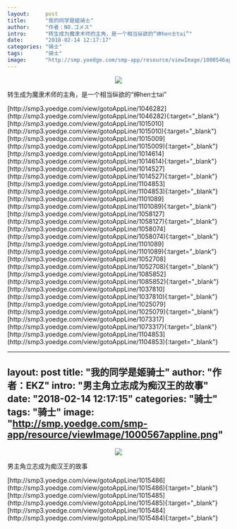 ```yaml
---
layout:     post
title:      "我的同学是姬骑士"
author:     "作者：NO.ゴメス"
intro:      "转生成为魔隶术师的主角，是一个相当纵欲的“绅hen士tai”"
date:       "2018-02-14 12:17:17"
categories: "骑士"
tags:       "骑士"
image:      "http://smp.yoedge.com/smp-app/resource/viewImage/1000546appline.png"
---
```

<div style="text-align: center">
<p><img src="http://smp.yoedge.com/smp-app/resource/viewImage/1000546appline.png"/></p>
</div>
<p class="post-meta">
<span>转生成为魔隶术师的主角，是一个相当纵欲的“绅hen士tai”</span>
</p>
[http://smp3.yoedge.com/view/gotoAppLine/1046282](http://smp3.yoedge.com/view/gotoAppLine/1046282){:target="_blank"}
[http://smp3.yoedge.com/view/gotoAppLine/1015010](http://smp3.yoedge.com/view/gotoAppLine/1015010){:target="_blank"}
[http://smp3.yoedge.com/view/gotoAppLine/1015009](http://smp3.yoedge.com/view/gotoAppLine/1015009){:target="_blank"}
[http://smp3.yoedge.com/view/gotoAppLine/1014614](http://smp3.yoedge.com/view/gotoAppLine/1014614){:target="_blank"}
[http://smp3.yoedge.com/view/gotoAppLine/1014527](http://smp3.yoedge.com/view/gotoAppLine/1014527){:target="_blank"}
[http://smp3.yoedge.com/view/gotoAppLine/1104853](http://smp3.yoedge.com/view/gotoAppLine/1104853){:target="_blank"}
[http://smp3.yoedge.com/view/gotoAppLine/1101089](http://smp3.yoedge.com/view/gotoAppLine/1101089){:target="_blank"}
[http://smp3.yoedge.com/view/gotoAppLine/1058127](http://smp3.yoedge.com/view/gotoAppLine/1058127){:target="_blank"}
[http://smp3.yoedge.com/view/gotoAppLine/1058074](http://smp3.yoedge.com/view/gotoAppLine/1058074){:target="_blank"}
[http://smp3.yoedge.com/view/gotoAppLine/1101089](http://smp3.yoedge.com/view/gotoAppLine/1101089){:target="_blank"}
[http://smp3.yoedge.com/view/gotoAppLine/1052708](http://smp3.yoedge.com/view/gotoAppLine/1052708){:target="_blank"}
[http://smp3.yoedge.com/view/gotoAppLine/1085852](http://smp3.yoedge.com/view/gotoAppLine/1085852){:target="_blank"}
[http://smp3.yoedge.com/view/gotoAppLine/1037810](http://smp3.yoedge.com/view/gotoAppLine/1037810){:target="_blank"}
[http://smp3.yoedge.com/view/gotoAppLine/1025079](http://smp3.yoedge.com/view/gotoAppLine/1025079){:target="_blank"}
[http://smp3.yoedge.com/view/gotoAppLine/1073317](http://smp3.yoedge.com/view/gotoAppLine/1073317){:target="_blank"}
[http://smp3.yoedge.com/view/gotoAppLine/1104853](http://smp3.yoedge.com/view/gotoAppLine/1104853){:target="_blank"}


---
layout:     post
title:      "我的同学是姬骑士"
author:     "作者：EKZ"
intro:      "男主角立志成为痴汉王的故事"
date:       "2018-02-14 12:17:15"
categories: "骑士"
tags:       "骑士"
image:      "http://smp.yoedge.com/smp-app/resource/viewImage/1000567appline.png"
---
<div style="text-align: center">
<p><img src="http://smp.yoedge.com/smp-app/resource/viewImage/1000567appline.png"/></p>
</div>
<p class="post-meta">
<span>男主角立志成为痴汉王的故事</span>
</p>
[http://smp3.yoedge.com/view/gotoAppLine/1015486](http://smp3.yoedge.com/view/gotoAppLine/1015486){:target="_blank"}
[http://smp3.yoedge.com/view/gotoAppLine/1015485](http://smp3.yoedge.com/view/gotoAppLine/1015485){:target="_blank"}
[http://smp3.yoedge.com/view/gotoAppLine/1015484](http://smp3.yoedge.com/view/gotoAppLine/1015484){:target="_blank"}


